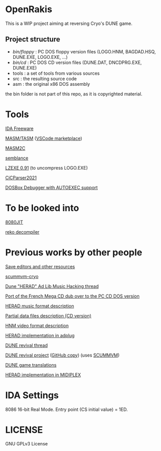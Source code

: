# OpenRakis

This is a WIP project aiming at reversing Cryo's DUNE game.

## Project structure

* *bin/floppy* :  PC DOS floppy version files (LOGO.HNM, BAGDAD.HSQ, DUNE.EXE, LOGO.EXE, ...)
* *bin/cd* : PC DOS CD version files (DUNE.DAT, DNCDPRG.EXE, DUNE.EXE)
* tools : a set of tools from various sources
* src : the resulting source code
* asm : the original x86 DOS assembly

the bin folder is not part of this repo, as it is copyrighted material.

# Tools

[IDA Freeware](https://www.scummvm.org/news/20180331/)

[MASM/TASM](https://github.com/xsro/masm-tasm) ([VSCode marketplace](https://marketplace.visualstudio.com/items?itemName=xsro.masm-tasm))

[MASM2C](https://github.com/xor2003/masm2c)

[semblance](https://github.com/zfigura/semblance)

[LZEXE 0.91](https://bellard.org/lzexe.html) (to uncompress LOGO.EXE)

[CiCParser2021](https://github.com/gabonator/Projects/tree/master/XenonResurrection/Parser/CicParser2021)

[DOSBox Debugger with AUTOEXEC support](https://www.vogons.org/viewtopic.php?p=860536#p860536)

# To be looked into

[8080JIT](https://github.com/DaveTCode/8080JIT)

[reko decompiler](https://github.com/uxmal/reko)

# Previous works by other people

[Save editors and other resources](https://sites.google.com/site/duneeditor/home)

[scummvm-cryo](https://github.com/elyosh/scummvm-cryo)

[Dune "HERAD" Ad Lib Music Hacking thread](https://www.vogons.org/viewtopic.php?t=49813)

[Port of the French Mega CD dub over to the PC CD DOS version](https://www.abandonware-forums.org/forum/autres/les-aventuriers-de-la-traduction-perdue/764167-dune-cd/page15#post804135)

[HERAD music format description](http://www.vgmpf.com/Wiki/index.php/HERAD)

[Partial data files description (CD version)](https://bigs.fr/dune_old/)

[HNM video format description](https://wiki.multimedia.cx/index.php?title=HNM_%281%29)

[HERAD implementation in adplug](https://github.com/adplug/adplug/blob/master/src/herad.cpp)

[DUNE revival thread](https://forum.dune2k.com/topic/17217-rewriting-cryos-dune-1-it-seems-possible/page/13/)

[DUNE revival project](https://sourceforge.net/p/dunerevival/code/HEAD/tree/) ([GitHub copy](https://github.com/sonicpp/dunerevival-code)) (uses [SCUMMVM](https://www.scummvm.org/))

[DUNE game translations](https://github.com/sonicpp/Dune-game-translations)

[HERAD implementation in MIDIPLEX](https://github.com/stascorp/MIDIPLEX)

# IDA Settings

8086 16-bit Real Mode.
Entry point (CS initial value) = 1ED.

# LICENSE

GNU GPLv3 License
